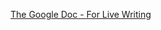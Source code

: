 [The Google Doc - For Live Writing](https://docs.google.com/document/d/10uYAXTEk28SbAr04uaPNPAYEJiAXg6bZaV-KybHBkks/edit?usp=sharing)

